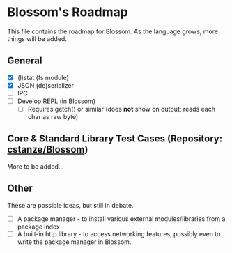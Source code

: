 # Blossom's Roadmap

This file contains the roadmap for Blossom. As the language grows, more things will be added.

## General

- [x] (l)stat (fs module)
- [x] JSON (de)serializer
- [ ] IPC
- [ ] Develop REPL (in Blossom)
  - [ ] Requires getch() or similar (does **not** show on output; reads each char as raw byte)

## Core & Standard Library Test Cases (Repository: [cstanze/Blossom](https://github.com/cstanze/Blossom))

More to be added...

## Other

These are possible ideas, but still in debate.

- [ ] A package manager - to install various external modules/libraries from a package index
- [ ] A built-in http library - to access networking features, possibly even to write the package manager in Blossom.

